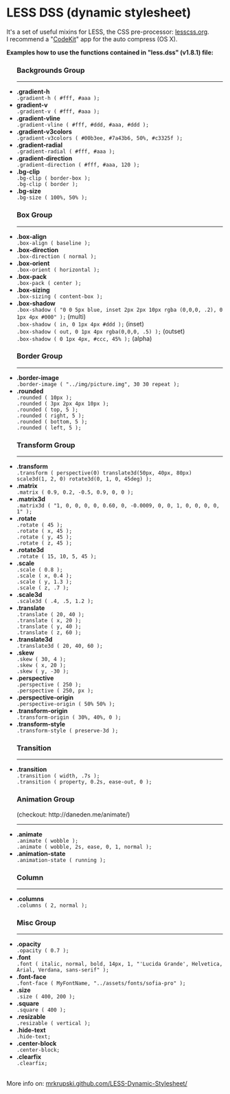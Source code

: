 LESS DSS (dynamic stylesheet)
=============

It's a set of useful mixins for LESS, the CSS pre-processor: <a href="http://lesscss.org" target="_blank">lesscss.org</a>.
<br/>I recommend a "<a href="http://incident57.com/codekit/" target="_blank">CodeKit</a>" app for the auto compress (OS X).

<b>Examples how to use the functions contained in "less.dss" (v1.8.1) file:</b>

 <ul>
   <h3>Backgrounds Group</h3>
   <hr/>

   <li><b>.gradient-h</b></li>
   <code>.gradient-h ( #fff, #aaa );</code>

   <li><b>gradient-v</b></li>
   <code>.gradient-v ( #fff, #aaa );</code>

   <li><b>.gradient-vline</b></li>
   <code>.gradient-vline ( #fff, #ddd, #aaa, #ddd );</code>

   <li><b>.gradient-v3colors</b></li>
   <code>.gradient-v3colors ( #00b3ee, #7a43b6, 50%, #c3325f );</code>

   <li><b>.gradient-radial</b></li>
   <code>.gradient-radial ( #fff, #aaa );</code>

   <li><b>.gradient-direction</b></li>
   <code>.gradient-direction ( #fff, #aaa, 120 );</code>

   <li><b>.bg-clip</b></li>
   <code>.bg-clip ( border-box );</code>
   <br/>
   <code>.bg-clip ( border );</code>

   <li><b>.bg-size</b></li>
   <code>.bg-size ( 100%, 50% );</code>

   <br/>
   <h3>Box Group</h3>
   <hr/>

   <li><b>.box-align</b></li>
   <code>.box-align ( baseline );</code>

   <li><b>.box-direction</b></li>
   <code>.box-direction ( normal );</code>

   <li><b>.box-orient</b></li>
   <code>.box-orient ( horizontal );</code>

   <li><b>.box-pack</b></li>
   <code>.box-pack ( center );</code>

   <li><b>.box-sizing</b></li>
   <code>.box-sizing ( content-box );</code>

   <li><b>.box-shadow</b></li>
   <code>.box-shadow ( "0 0 5px blue, inset 2px 2px 10px rgba (0,0,0, .2), 0 1px 4px #000" );</code> (multi)
   <br/>
   <code>.box-shadow ( in, 0 1px 4px #ddd );</code> (inset)
   <br/>
   <code>.box-shadow ( out, 0 1px 4px rgba(0,0,0, .5) );</code> (outset)
   <br/>
   <code>.box-shadow ( 0 1px 4px, #ccc, 45% );</code> (alpha)

   <br/>
   <h3>Border Group</h3>
   <hr/>

   <li><b>.border-image</b></li>
   <code>.border-image ( "../img/picture.img", 30 30 repeat );</code>

   <li><b>.rounded</b></li>
   <code>.rounded ( 10px );</code>
   <br/>
   <code>.rounded ( 3px 2px 4px 10px );</code>
   <br/>
   <code>.rounded ( top, 5 );</code>
   <br/>
   <code>.rounded ( right, 5 );</code>
   <br/>
   <code>.rounded ( bottom, 5 );</code>
   <br/>
   <code>.rounded ( left, 5 );</code>

   <br/>
   <h3>Transform Group</h3>
   <hr/>

   <li><b>.transform</b></li>
   <code>.transform ( perspective(0) translate3d(50px, 40px, 80px) scale3d(1, 2, 0) rotate3d(0, 1, 0, 45deg) );</code>

   <li><b>.matrix</b></li>
   <code>.matrix ( 0.9, 0.2, -0.5, 0.9, 0, 0 );</code>

   <li><b>.matrix3d</b></li>
   <code>.matrix3d ( "1, 0, 0, 0, 0, 0.60, 0, -0.0009, 0, 0, 1, 0, 0, 0, 0, 1" );</code>

   <li><b>.rotate</b></li>
   <code>.rotate ( 45 );</code>
   <br/>
   <code>.rotate ( x, 45 );</code>
   <br/>
   <code>.rotate ( y, 45 );</code>
   <br/>
   <code>.rotate ( z, 45 );</code>

   <li><b>.rotate3d</b></li>
   <code>.rotate ( 15, 10, 5, 45 );</code>
   
   <li><b>.scale</b></li>
   <code>.scale ( 0.8 );</code>
   <br/>
   <code>.scale ( x, 0.4 );</code>
   <br/>
   <code>.scale ( y, 1.3 );</code>
   <br/>
   <code>.scale ( z, .7 );</code>

   <li><b>.scale3d</b></li>
   <code>.scale3d ( .4, .5, 1.2 );</code>

   <li><b>.translate</b></li>
   <code>.translate ( 20, 40 );</code>
   <br/>
   <code>.translate ( x, 20 );</code>
   <br/>
   <code>.translate ( y, 40 );</code>
   <br/>
   <code>.translate ( z, 60 );</code>

   <li><b>.translate3d</b></li>
   <code>.translate3d ( 20, 40, 60 );</code>

   <li><b>.skew</b></li>
   <code>.skew ( 30, 4 );</code>
   <br/>
   <code>.skew ( x, 20 );</code>
   <br/>
   <code>.skew ( y, -30 );</code>

   <li><b>.perspective</b></li>
   <code>.perspective ( 250 );</code>
   <br/>
   <code>.perspective ( 250, px );</code>

   <li><b>.perspective-origin</b></li>
   <code>.perspective-origin ( 50% 50% );</code>

   <li><b>.transform-origin</b></li>
   <code>.transform-origin ( 30%, 40%, 0 );</code>

   <li><b>.transform-style</b></li>
   <code>.transform-style ( preserve-3d );</code>

   <br/>
   <h3>Transition</h3>
   <hr/>

   <li><b>.transition</b></li>
   <code>.transition ( width, .7s );</code>
   <br/>
   <code>.transition ( property, 0.2s, ease-out, 0 );</code>

   <br/>
   <h3>Animation Group</h3>
   <span>(checkout: http://daneden.me/animate/)</span>
   <hr/>

   <li><b>.animate</b></li>
   <code>.animate ( wobble );</code>
   <br/>
   <code>.animate ( wobble, 2s, ease, 0, 1, normal );</code>

   <li><b>.animation-state</b></li>
   <code>.animation-state ( running );</code>

   <br/>
   <h3>Column</h3>
   <hr/>

   <li><b>.columns</b></li>
   <code>.columns ( 2, normal );</code>

   <br/>
   <h3>Misc Group</h3>
   <hr/>

   <li><b>.opacity</b></li>
   <code>.opacity ( 0.7 );</code>

   <li><b>.font</b></li>
   <code>.font ( italic, normal, bold, 14px, 1, "'Lucida Grande', Helvetica, Arial, Verdana, sans-serif" );</code>

   <li><b>.font-face</b></li>
   <code>.font-face ( MyFontName, "../assets/fonts/sofia-pro" );</code>

   <li><b>.size</b></li>
   <code>.size ( 400, 200 );</code>

   <li><b>.square</b></li>
   <code>.square ( 400 );</code>

   <li><b>.resizable</b></li>
   <code>.resizable ( vertical );</code>

   <li><b>.hide-text</b></li>
   <code>.hide-text;</code>

   <li><b>.center-block</b></li>
   <code>.center-block;</code>

   <li><b>.clearfix</b></li>
   <code>.clearfix;</code>
</ul>

<br/>More info on: <a href="http://mrkrupski.github.com/LESS-Dynamic-Stylesheet/" target="_blank">mrkrupski.github.com/LESS-Dynamic-Stylesheet/</a>